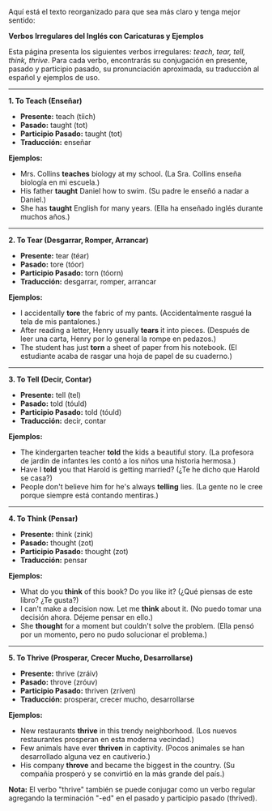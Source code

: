 Aquí está el texto reorganizado para que sea más claro y tenga mejor sentido:

**Verbos Irregulares del Inglés con Caricaturas y Ejemplos**

Esta página presenta los siguientes verbos irregulares: *teach, tear, tell, think, thrive*. Para cada verbo, encontrarás su conjugación en presente, pasado y participio pasado, su pronunciación aproximada, su traducción al español y ejemplos de uso.

---

**1. To Teach (Enseñar)**

*   **Presente:** teach (tíich)
*   **Pasado:** taught (tot)
*   **Participio Pasado:** taught (tot)
*   **Traducción:** enseñar

**Ejemplos:**

*   Mrs. Collins **teaches** biology at my school. (La Sra. Collins enseña biología en mi escuela.)
*   His father **taught** Daniel how to swim. (Su padre le enseñó a nadar a Daniel.)
*   She has **taught** English for many years. (Ella ha enseñado inglés durante muchos años.)

---

**2. To Tear (Desgarrar, Romper, Arrancar)**

*   **Presente:** tear (téar)
*   **Pasado:** tore (tóor)
*   **Participio Pasado:** torn (tóorn)
*   **Traducción:** desgarrar, romper, arrancar

**Ejemplos:**

*   I accidentally **tore** the fabric of my pants. (Accidentalmente rasgué la tela de mis pantalones.)
*   After reading a letter, Henry usually **tears** it into pieces. (Después de leer una carta, Henry por lo general la rompe en pedazos.)
*   The student has just **torn** a sheet of paper from his notebook. (El estudiante acaba de rasgar una hoja de papel de su cuaderno.)

---

**3. To Tell (Decir, Contar)**

*   **Presente:** tell (tel)
*   **Pasado:** told (tóuld)
*   **Participio Pasado:** told (tóuld)
*   **Traducción:** decir, contar

**Ejemplos:**

*   The kindergarten teacher **told** the kids a beautiful story. (La profesora de jardín de infantes les contó a los niños una historia hermosa.)
*   Have I **told** you that Harold is getting married? (¿Te he dicho que Harold se casa?)
*   People don't believe him for he's always **telling** lies. (La gente no le cree porque siempre está contando mentiras.)

---

**4. To Think (Pensar)**

*   **Presente:** think (zink)
*   **Pasado:** thought (zot)
*   **Participio Pasado:** thought (zot)
*   **Traducción:** pensar

**Ejemplos:**

*   What do you **think** of this book? Do you like it? (¿Qué piensas de este libro? ¿Te gusta?)
*   I can't make a decision now. Let me **think** about it. (No puedo tomar una decisión ahora. Déjeme pensar en ello.)
*   She **thought** for a moment but couldn't solve the problem. (Ella pensó por un momento, pero no pudo solucionar el problema.)

---

**5. To Thrive (Prosperar, Crecer Mucho, Desarrollarse)**

*   **Presente:** thrive (zráiv)
*   **Pasado:** throve (zróuv)
*   **Participio Pasado:** thriven (zríven)
*   **Traducción:** prosperar, crecer mucho, desarrollarse

**Ejemplos:**

*   New restaurants **thrive** in this trendy neighborhood. (Los nuevos restaurantes prosperan en esta moderna vecindad.)
*   Few animals have ever **thriven** in captivity. (Pocos animales se han desarrollado alguna vez en cautiverio.)
*   His company **throve** and became the biggest in the country. (Su compañía prosperó y se convirtió en la más grande del país.)

**Nota:** El verbo "thrive" también se puede conjugar como un verbo regular agregando la terminación "-ed" en el pasado y participio pasado (thrived).
